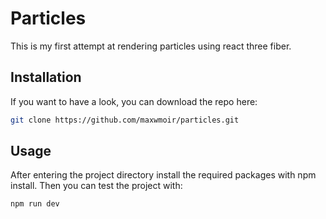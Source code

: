 # Particles
This is my first attempt at rendering particles using react three fiber.

## Installation

If you want to have a look, you can download the repo here:
```bash
git clone https://github.com/maxwmoir/particles.git
```
## Usage
After entering the project directory install the required packages with npm install.
Then you can test the project with:
```bash
npm run dev
```
